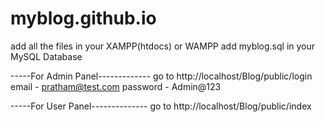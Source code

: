 # myblog.github.io
add all the files in your XAMPP(htdocs) or WAMPP
add myblog.sql in your MySQL Database

-----For Admin Panel-------------
go to 
http://localhost/Blog/public/login
email - pratham@test.com
password - Admin@123

-----For User Panel--------------
go to
http://localhost/Blog/public/index
